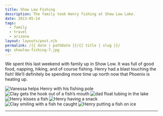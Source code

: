 ```yaml
---
title: Show Low Fishing
description: The family took Henry fishing at Show Low Lake.
date: 2013-05-14
tags: 
  - family
  - travel
  - arizona
layout: layouts/post.njk
permalink: /{{ date | pathDate }}/{{ title | slug }}/
og: showlow-fishing-7.jpg
---
```


We spent this last weekend with family up in Show Low. It was full of good food, napping, hiking, and of course fishing. Henry had a blast touching the fish! We’ll definitely be spending more time up north now that Phoenix is heating up.

![Vanessa helps Henry with his fishing pole](/img/showlow-fishing-1.jpg) ![Clay gets the hook out of a fish’s mouth](/img/showlow-fishing-2.jpg) ![dad float tubing in the lake](/img/showlow-fishing-3.jpg) ![Henry kisses a fish](/img/showlow-fishing-4.jpg) ![Henry having a snack](/img/showlow-fishing-6.jpg) ![Clay smiling with a fish he caught](/img/showlow-fishing-7.jpg) ![Henry putting a fish on ice](/img/showlow-fishing-8.jpg)

---
